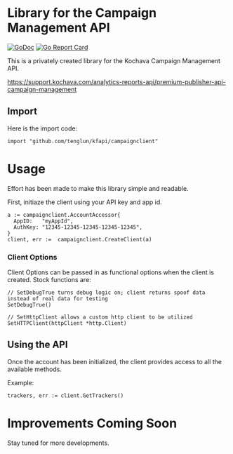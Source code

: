 # Library for the Campaign Management API

[![GoDoc](https://godoc.org/github.com/TengLun/kapiLib/campaignClient?status.svg)](https://godoc.org/github.com/TengLun/kapiLib/campaignClient) [![Go Report Card](https://goreportcard.com/badge/github.com/TengLun/kapiLib)](https://goreportcard.com/report/github.com/TengLun/kapiLib)


This is a privately created library for the Kochava Campaign Management API.


https://support.kochava.com/analytics-reports-api/premium-publisher-api-campaign-management

## Import

Here is the import code:

```golang
import "github.com/tenglun/kfapi/campaignclient"
```

# Usage

Effort has been made to make this library simple and readable.

First, initiaze the client using your API key and app id.

```golang
a := campaignclient.AccountAccessor{
  AppID:   "myAppId",
  AuthKey: "12345-12345-12345-12345-12345",
}
client, err := 	campaignclient.CreateClient(a)
```

### Client Options
Client Options can be passed in as functional options when the client is created. Stock functions are:
```golang
// SetDebugTrue turns debug logic on; client returns spoof data instead of real data for testing
SetDebugTrue()

// SetHttpClient allows a custom http client to be utilized
SetHTTPClient(httpClient *http.Client)

```

## Using the API

Once the account has been initialized, the client provides access to all the available methods.

Example:

```golang
trackers, err := client.GetTrackers()
```

# Improvements Coming Soon

Stay tuned for more developments.

